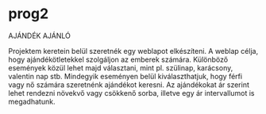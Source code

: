# prog2

AJÁNDÉK AJÁNLÓ

Projektem keretein belül szeretnék egy weblapot elkészíteni. 
A weblap célja, hogy ajándékötletekkel szolgáljon az emberek számára.
Különböző események közül lehet majd választani, mint pl. szülinap, karácsony, valentin nap stb.
Mindegyik eseményen belül kiválaszthatjuk, hogy férfi vagy nő számára szeretnénk ajándékot keresni.
Az ajándékokat ár szerint lehet rendezni növekvő vagy csökkenő sorba, illetve egy ár intervallumot is megadhatunk.
